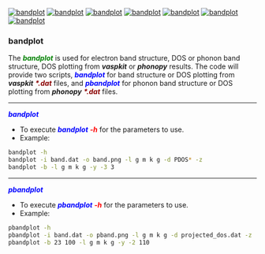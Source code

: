 [![bandplot](https://img.shields.io/pypi/v/bandplot?style=flat-square)](https://pypi.org/project/bandplot/)
[![bandplot](https://img.shields.io/pypi/pyversions/bandplot?style=flat-square)](https://pypi.org/project/bandplot/)
[![bandplot](https://img.shields.io/pypi/l/bandplot?style=flat-square)](https://pypi.org/project/bandplot/)
[![bandplot](https://img.shields.io/pypi/dm/bandplot?style=flat-square)](https://pypi.org/project/bandplot/)
[![bandplot](https://img.shields.io/pypi/wheel/bandplot?style=flat-square)](https://pypi.org/project/bandplot/)
[![bandplot](https://img.shields.io/github/last-commit/lkccrr/bandplot?style=flat-square)](https://github.com/lkccrr/bandplot)
[![bandplot](https://img.shields.io/github/release-date/lkccrr/bandplot?style=flat-square)](https://github.com/lkccrr/bandplot)

### bandplot

The <b style="color:green;"><i>bandplot</b></i> is used for electron band structure, DOS or phonon band structure, DOS plotting from ***vaspkit*** or ***phonopy*** results. The code will provide two scripts, <b style="color:blue;"><i>bandplot</b></i> for band structure or DOS plotting from ***vaspkit*** <b style="color:darkred;"><i>\*.dat</b></i> files, and <b style="color:blue;"><i>pbandplot</b></i> for phonon band structure or DOS plotting from ***phonopy*** <b style="color:darkred;"><i>\*.dat</b></i> files.
***
<b style="color:blue;"><i>bandplot</b></i>
* To execute <b style="color:blue;"><i>bandplot</b></i> <b style="color:red;"><i>\-h</b></i> for the parameters to use.
* Example:
```bash
bandplot -h
bandplot -i band.dat -o band.png -l g m k g -d PDOS* -z
bandplot -b -l g m k g -y -3 3
```
***
<b style="color:blue;"><i>pbandplot</b></i>
* To execute <b style="color:blue;"><i>pbandplot</b></i> <b style="color:red;"><i>\-h</b></i> for the parameters to use.
* Example:
```bash
pbandplot -h
pbandplot -i band.dat -o pband.png -l g m k g -d projected_dos.dat -z
pbandplot -b 23 100 -l g m k g -y -2 110
```


